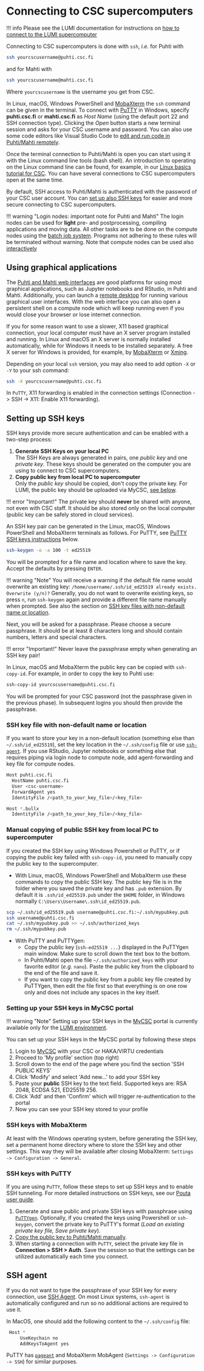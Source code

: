 # Connecting to CSC supercomputers

!!! info
    Please see the LUMI documentation for instructions on [how to connect to the
    LUMI supercomputer](https://docs.lumi-supercomputer.eu/firststeps/getstarted/)

Connecting to CSC supercomputers is done with `ssh`, _i.e._ for Puhti with

```bash
ssh yourcscusername@puhti.csc.fi
```

and for Mahti with

```bash
ssh yourcscusername@mahti.csc.fi
```

Where `yourcscusername` is the username you get from CSC.

In Linux, macOS, Windows PowerShell and [MobaXterm](https://mobaxterm.mobatek.net/)
the `ssh` command can be given in the terminal. To connect with [PuTTY](https://putty.org/)
in Windows, specify **puhti.csc.fi** or **mahti.csc.fi** as _Host Name_ (using the default port 22 and SSH
connection type). Clicking the _Open_ button starts a new terminal session and asks for
your CSC username and password. You can also use some code editors like Visual Studio
Code to [edit and run code in Puhti/Mahti remotely](../support/tutorials/remote-dev.md).

Once the terminal connection to Puhti/Mahti is open you can start using it with the Linux command
line tools (bash shell). An introduction to operating on the Linux command line can be found,
for example, in our [Linux basics tutorial for CSC](../support/tutorials/env-guide/index.md).
You can have several connections to CSC supercomputers open at the same time.

By default, SSH access to Puhti/Mahti is authenticated with the password of your CSC user account.
You can [set up also SSH keys](#setting-up-ssh-keys) for easier and more secure connecting to CSC
supercomputers.

!!! warning "Login nodes: important note for Puhti and Mahti"
    The login nodes can be used for **light** pre- and postprocessing, compiling
    applications and moving data. All other tasks are to be done on the
    compute nodes using the [batch job system](running/getting-started.md).
    Programs not adhering to these rules will be terminated without warning.
    Note that compute nodes can be used also [interactively](running/interactive-usage.md)

## Using graphical applications

The [Puhti and Mahti web interfaces](webinterface/index.md) are good platforms for using most graphical
applications, such as Jupyter notebooks and RStudio, in Puhti and Mahti. Additionally, you can launch
a [remote desktop](webinterface/desktop.md) for running various graphical user interfaces.
With the web interface you can also open a persistent shell on a compute node which
will keep running even if you would close your browser or lose internet connection.

If you for some reason want to use a slower, X11 based graphical connection, your local computer
must have an X server program installed and running. In Linux and macOS an X server is normally
installed automatically, while for Windows it needs to be installed separately. A free X server
for Windows is provided, for example, by [MobaXterm](https://mobaxterm.mobatek.net/) or
[Xming](http://www.straightrunning.com/XmingNotes/).

Depending on your local `ssh` version, you may also need to add option `-X` or `-Y` to
your ssh command:

```bash
ssh -X yourcscusername@puhti.csc.fi
```

In `PuTTY`, X11 forwarding is enabled in the connection settings (Connection -> SSH
-> X11: Enable X11 forwarding).

## Setting up SSH keys

SSH keys provide more secure authentication and can be enabled with a two-step process:

1. **Generate SSH Keys on your local PC**  
   The SSH Keys are always generated in pairs, one _public key_ and
   one _private key_. These keys should be generated on the computer
   you are using to connect to CSC supercomputers.
2. **Copy public key from local PC to supercomputer**  
   Only the _public key_ should be copied, don't copy the private key.
   For LUMI, the public key should be uploaded via MyCSC, [see
   below](../connecting/#setting-up-your-ssh-keys-in-mycsc-portal).

!!! error "Important!"
    The private key should **never** be shared with anyone, not even with
    CSC staff. It should be also stored only on the local computer (public key
    can be safely stored in cloud services).

An SSH key pair can be generated in the Linux, macOS, Windows PowerShell and MobaXterm
terminals as follows. For PuTTY, see [PuTTY SSH keys instructions](#ssh-keys-with-putty)
below.

```bash
ssh-keygen -o -a 100 -t ed25519
```

You will be prompted for a file name and location where to save the
key. Accept the defaults by pressing `ENTER`.

!!! warning "Note"
    You will receive a warning if the default file name would overwrite an existing key:
    `/home/username/.ssh/id_ed25519 already exists. Overwrite (y/n)?` Generally, you do
    not want to overwrite existing keys, so press `n`, run `ssh-keygen` again and provide
    a different file name manually when prompted. See also the section on [SSH key files
    with non-default name or location](#ssh-key-file-with-non-default-name-or-location).

Next, you will be asked for a passphrase. Please choose a secure
passphrase. It should be at least 8 characters long and should contain
numbers, letters and special characters.

!!! error "Important!"
    Never leave the passphrase empty when generating an SSH key pair!

In Linux, macOS and MobaXterm the public key can be copied with
`ssh-copy-id`. For example, in order to copy the key to Puhti use:

```bash
ssh-copy-id yourcscusername@puhti.csc.fi
```

You will be prompted for your CSC password (not the passphrase given in the
previous phase). In subsequent logins you should then provide the passphrase.  

### SSH key file with non-default name or location

If you want to store your key in a non-default location (something else than `~/.ssh/id_ed25519`),
set the key location in the `~/.ssh/config` file or use [`ssh-agent`](#ssh-agent). If you use
RStudio, Jupyter notebooks or something else that requires piping via login node to compute
node, add agent-forwarding and key file for compute nodes.

```bash
Host puhti.csc.fi
  HostName puhti.csc.fi
  User <csc-username>
  ForwardAgent yes
  IdentityFile /<path_to_your_key_file>/<key_file>

Host *.bullx
  IdentityFile /<path_to_your_key_file>/<key_file>
```

### Manual copying of public SSH key from local PC to supercomputer

If you created the SSH key using Windows Powershell or PuTTY, or if copying the public key
failed with `ssh-copy-id`, you need to manually copy the public key to the supercomputer.

* With Linux, macOS, Windows PowerShell and MobaXterm use these commands to copy the
  public SSH key. The public key file is in the folder where you saved the private key
  and has `.pub` extension. By default it is `.ssh/id_ed25519.pub` under the `$HOME` folder,
  in Windows normally `C:\Users\Username\.ssh\id_ed25519.pub`.

```bash
scp ~/.ssh/id_ed25519.pub username@puhti.csc.fi:~/.ssh/mypubkey.pub
ssh username@puhti.csc.fi 
cat ~/.ssh/mypubkey.pub >> ~/.ssh/authorized_keys
rm ~/.ssh/mypubkey.pub
```

* With PuTTY and PuTTYgen:
    * Copy the public key (`ssh-ed25519 ...`) displayed in the PuTTYgen main window. Make
      sure to scroll down the text box to the bottom.
    * In Puhti/Mahti open the file `~/.ssh/authorized_keys` with your favorite editor
      (_e.g._ `nano`). Paste the public key from the clipboard to the end of the file and
      save it.
    * If you want to copy the public key from a public key file created by PuTTYgen, then
      edit the file first so that everything is on one row only and does not include
      any spaces in the key itself.

### Setting up your SSH keys in MyCSC portal

!!! warning "Note"
    Setting up your SSH keys in the [MyCSC](https://my.csc.fi) portal is currently
    available only for the [LUMI environment](https://docs.lumi-supercomputer.eu/).

You can set up your SSH keys in the MyCSC portal by following these steps

1. Login to [MyCSC](https://my.csc.fi) with your CSC or HAKA/VIRTU credentials
2. Proceed to 'My profile' section (top right)
3. Scroll down to the end of the page where you find the section 'SSH PUBLIC KEYS'
4. Click 'Modify' and select 'Add new...' to add your SSH key
5. Paste your **public** SSH key to the text field. Supported keys are: RSA 2048,
   ECDSA 521, ED25519 256.
6. Click 'Add' and then 'Confirm' which will trigger re-authentication to the portal
7. Now you can see your SSH key stored to your profile

### SSH keys with MobaXterm

At least with the Windows operating system, before generating the SSH key, set a permanent
home directory where to store the SSH key and other settings. This way they will be available
after closing MobaXterm: `Settings -> Configuration -> General`.

### SSH keys with PuTTY

If you are using `PuTTY`, follow these steps to set up SSH keys and to enable
SSH tunneling. For more detailed instructions on SSH keys, see our [Pouta user
guide](../../cloud/pouta/launch-vm-from-web-gui/#setting-up-ssh-keys).

1. Generate and save public and private SSH keys with passphrase using
   [`PuTTYgen`](https://www.puttygen.com/#How_to_use_PuTTYgen). Optionally,
   if you created the keys using Powershell or `ssh-keygen`, convert the private
   key to PuTTY's format (_Load an existing private key file, Save private key_).
2. [Copy the public key to Puhti/Mahti manually](#manual-copying-of-public-ssh-key-from-local-pc-to-supercomputer).
3. When starting a connection with `PuTTY`, select the private key file in
   **Connection > SSH > Auth**. Save the session so that the settings can be
   utilized automatically each time you connect.

## SSH agent

If you do not want to type the passphrase of your SSH key for every connection,
use [SSH Agent](https://www.ssh.com/academy/ssh/agent). On most Linux systems,
`ssh-agent` is automatically configured and run so no additional actions are
required to use it.

In MacOS, one should add the following content to the `~/.ssh/config` file:

```bash
 Host *
     UseKeychain no
     AddKeysToAgent yes
```

PuTTY has [`pageant`](https://the.earth.li/~sgtatham/putty/0.74/htmldoc/Chapter9.html#pageant)
and MobaXterm MobAgent (`Settings -> Configuration -> SSH`) for similar purposes.

